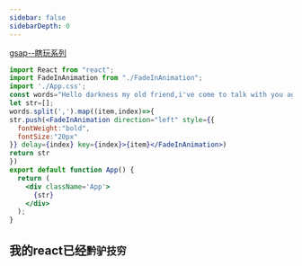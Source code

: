 ```yaml
---
sidebar: false
sidebarDepth: 0
---
```

<ClientOnly>
<pixi-demo></pixi-demo>
</ClientOnly>

[gsap--瞎玩系列](https://ajn404.github.io/gsap_ex/)
```jsx
import React from "react";
import FadeInAnimation from "./FadeInAnimation";
import './App.css';
const words="Hello darkness my old friend,i've come to talk with you again,because a version softly creeping,left it's seed while i was sleeping"
let str=[];
words.split(',').map((item,index)=>{
str.push(<FadeInAnimation direction="left" style={{
  fontWeight:"bold",
  fontSize:"20px"
}} delay={index} key={index}>{item}</FadeInAnimation>)
return str
})
export default function App() {
  return (
    <div className='App'>
      {str}
    </div>
  );
}
```
## 我的react已经`黔驴技穷`
